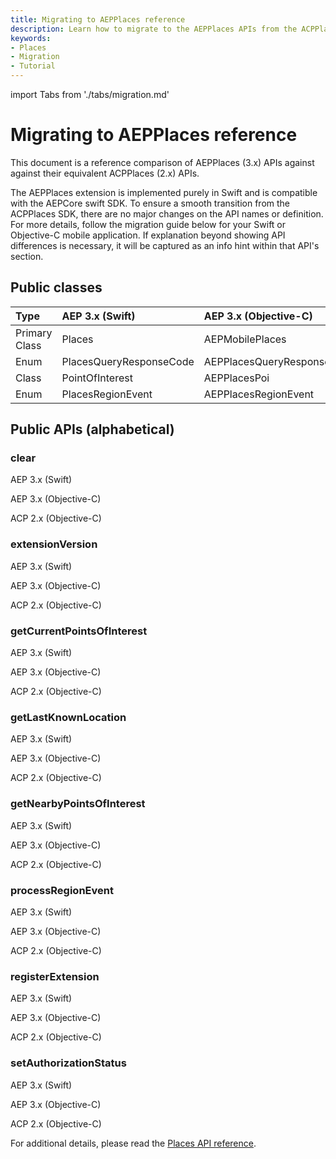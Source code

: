 ```yaml
---
title: Migrating to AEPPlaces reference
description: Learn how to migrate to the AEPPlaces APIs from the ACPPlaces APIs.
keywords:
- Places
- Migration
- Tutorial
---
```


import Tabs from './tabs/migration.md'

# Migrating to AEPPlaces reference

This document is a reference comparison of AEPPlaces (3.x) APIs against against their equivalent ACPPlaces (2.x) APIs.

The AEPPlaces extension is implemented purely in Swift and is compatible with the AEPCore swift SDK. To ensure a smooth transition from the ACPPlaces SDK, there are no major changes on the API names or definition. For more details, follow the migration guide below for your Swift or Objective-C mobile application. If explanation beyond showing API differences is necessary, it will be captured as an info hint within that API's section.

## Public classes

| Type | AEP 3.x (Swift) | AEP 3.x (Objective-C) | ACP 2.x (Objective-C) |
| :--- | :--- | :--- | :--- |
| Primary Class | Places | AEPMobilePlaces | ACPPlaces |
| Enum | PlacesQueryResponseCode | AEPPlacesQueryResponseCode | ACPPlacesRequestError |
| Class | PointOfInterest | AEPPlacesPoi | ACPPlacesPoi |
| Enum | PlacesRegionEvent | AEPPlacesRegionEvent | ACPRegionEventType |

## Public APIs (alphabetical)

### clear

<TabsBlock orientation="horizontal" slots="heading, content" repeat="3"/>

AEP 3.x (Swift)

<Tabs query="language=aep-swift&api=clear"/>

AEP 3.x (Objective-C)

<Tabs query="language=aep-objc&api=clear"/>

ACP 2.x (Objective-C)

<Tabs query="language=acp-objc&api=clear"/>

### extensionVersion

<TabsBlock orientation="horizontal" slots="heading, content" repeat="3"/>

AEP 3.x (Swift)

<Tabs query="language=aep-swift&api=extension-version"/>

AEP 3.x (Objective-C)

<Tabs query="language=aep-objc&api=extension-version"/>

ACP 2.x (Objective-C)

<Tabs query="language=acp-objc&api=extension-version"/>

### getCurrentPointsOfInterest

<TabsBlock orientation="horizontal" slots="heading, content" repeat="3"/>

AEP 3.x (Swift)

<Tabs query="language=aep-swift&api=get-current-points-of-interest"/>

AEP 3.x (Objective-C)

<Tabs query="language=aep-objc&api=get-current-points-of-interest"/>

ACP 2.x (Objective-C)

<Tabs query="language=acp-objc&api=get-current-points-of-interest"/>

### getLastKnownLocation

<TabsBlock orientation="horizontal" slots="heading, content" repeat="3"/>

AEP 3.x (Swift)

<Tabs query="language=aep-swift&api=get-last-known-location"/>

AEP 3.x (Objective-C)

<Tabs query="language=aep-objc&api=get-last-known-location"/>

ACP 2.x (Objective-C)

<Tabs query="language=acp-objc&api=get-last-known-location"/>

### getNearbyPointsOfInterest

<TabsBlock orientation="horizontal" slots="heading, content" repeat="3"/>

AEP 3.x (Swift)

<Tabs query="language=aep-swift&api=get-nearby-points-of-interest"/>

AEP 3.x (Objective-C)

<Tabs query="language=aep-objc&api=get-nearby-points-of-interest"/>

ACP 2.x (Objective-C)

<Tabs query="language=acp-objc&api=get-nearby-points-of-interest"/>

### processRegionEvent

<TabsBlock orientation="horizontal" slots="heading, content" repeat="3"/>

AEP 3.x (Swift)

<Tabs query="language=aep-swift&api=process-region-event"/>

AEP 3.x (Objective-C)

<Tabs query="language=aep-objc&api=process-region-event"/>

ACP 2.x (Objective-C)

<Tabs query="language=acp-objc&api=process-region-event"/>

### registerExtension

<TabsBlock orientation="horizontal" slots="heading, content" repeat="3"/>

AEP 3.x (Swift)

<Tabs query="language=aep-swift&api=register-extension"/>

AEP 3.x (Objective-C)

<Tabs query="language=aep-objc&api=register-extension"/>

ACP 2.x (Objective-C)

<Tabs query="language=acp-objc&api=register-extension"/>

### setAuthorizationStatus

<TabsBlock orientation="horizontal" slots="heading, content" repeat="3"/>

AEP 3.x (Swift)

<Tabs query="language=aep-swift&api=set-authorization-status"/>

AEP 3.x (Objective-C)

<Tabs query="language=aep-objc&api=set-authorization-status"/>

ACP 2.x (Objective-C)

<Tabs query="language=acp-objc&api=set-authorization-status"/>

For additional details, please read the [Places API reference](./api-reference.md).
